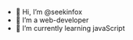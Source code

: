 - 👋 Hi, I’m @seekinfox
- 👀 I’m a web-developer
- 🌱 I’m currently learning javaScript


<!---
seekinfox/seekinfox is a ✨ special ✨ repository because its `README.md` (this file) appears on your GitHub profile.
You can click the Preview link to take a look at your changes.
--->
